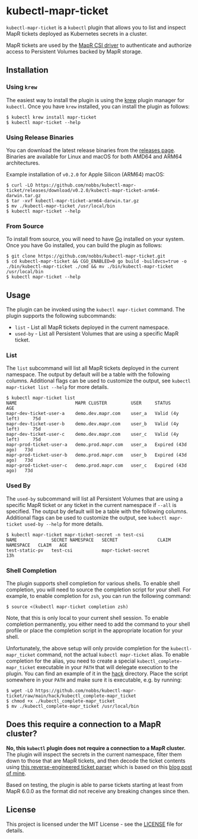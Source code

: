 # kubectl-mapr-ticket

`kubectl-mapr-ticket` is a `kubectl` plugin that allows you to list and inspect MapR tickets deployed as Kubernetes secrets in a cluster.

MapR tickets are used by the [MapR CSI driver](https://github.com/mapr/mapr-csi) to authenticate and authorize access to Persistent Volumes backed by MapR storage.

## Installation

### Using `krew`

The easiest way to install the plugin is using the [krew](https://krew.sigs.k8s.io/) plugin manager for `kubectl`. Once you have `krew` installed, you can install the plugin as follows:

```console
$ kubectl krew install mapr-ticket
$ kubectl mapr-ticket --help
```

### Using Release Binaries

You can download the latest release binaries from the [releases page](https://github.com/nobbs/kubectl-mapr-ticket/releases). Binaries are available for Linux and macOS for both AMD64 and ARM64 architectures.

<!-- x-release-please-start-version -->

Example installation of `v0.2.0` for Apple Silicon (ARM64) macOS:

```console
$ curl -LO https://github.com/nobbs/kubectl-mapr-ticket/releases/download/v0.2.0/kubectl-mapr-ticket-arm64-darwin.tar.gz
$ tar -xvf kubectl-mapr-ticket-arm64-darwin.tar.gz
$ mv ./kubectl-mapr-ticket /usr/local/bin
$ kubectl mapr-ticket --help
```

<!-- x-release-please-end -->

### From Source

To install from source, you will need to have [Go](https://golang.org/) installed on your system. Once you have Go installed, you can build the plugin as follows:

```console
$ git clone https://github.com/nobbs/kubectl-mapr-ticket.git
$ cd kubectl-mapr-ticket && CGO_ENABLED=0 go build -buildvcs=true -o ./bin/kubectl-mapr-ticket ./cmd && mv ./bin/kubectl-mapr-ticket /usr/local/bin
$ kubectl mapr-ticket --help
```

## Usage

The plugin can be invoked using the `kubectl mapr-ticket` command. The plugin supports the following subcommands:

- `list` - List all MapR tickets deployed in the current namespace.
- `used-by` - List all Persistent Volumes that are using a specific MapR ticket.

### List

The `list` subcommand will list all MapR tickets deployed in the current namespace. The output by default will be a table with the following columns. Additional flags can be used to customize the output, see `kubectl mapr-ticket list --help` for more details.

```console
$ kubectl mapr-ticket list
NAME                      MAPR CLUSTER         USER     STATUS              AGE
mapr-dev-ticket-user-a    demo.dev.mapr.com    user_a   Valid (4y left)     75d
mapr-dev-ticket-user-b    demo.dev.mapr.com    user_b   Valid (4y left)     75d
mapr-dev-ticket-user-c    demo.dev.mapr.com    user_c   Valid (4y left)     75d
mapr-prod-ticket-user-a   demo.prod.mapr.com   user_a   Expired (43d ago)   73d
mapr-prod-ticket-user-b   demo.prod.mapr.com   user_b   Expired (43d ago)   73d
mapr-prod-ticket-user-c   demo.prod.mapr.com   user_c   Expired (43d ago)   73d
```

### Used By

The `used-by` subcommand will list all Persistent Volumes that are using a specific MapR ticket or any ticket in the current namespace if `--all` is specified. The output by default will be a table with the following columns. Additional flags can be used to customize the output, see `kubectl mapr-ticket used-by --help` for more details.

```console
$ kubectl mapr-ticket mapr-ticket-secret -n test-csi
NAME             SECRET NAMESPACE   SECRET               CLAIM NAMESPACE   CLAIM   AGE
test-static-pv   test-csi           mapr-ticket-secret                             13h
```

### Shell Completion

The plugin supports shell completion for various shells. To enable shell completion, you will need to source the completion script for your shell. For example, to enable completion for `zsh`, you can run the following command:

```console
$ source <(kubectl mapr-ticket completion zsh)
```

Note, that this is only local to your current shell session. To enable completion permanently, you either need to add the command to your shell profile or place the completion script in the appropriate location for your shell.

Unfortunately, the above setup will only provide completion for the `kubectl-mapr_ticket` command, not the actual `kubectl mapr-ticket` alias. To enable completion for the alias, you need to create a special `kubectl_complete-mapr_ticket` executable in your `PATH` that will delegate execution to the plugin. You can find an example of it in the [hack](hack) directory. Place the script somewhere in your `PATH` and make sure it is executable, e.g. by running:

```console
$ wget -LO https://github.com/nobbs/kubectl-mapr-ticket/raw/main/hack/kubectl_complete-mapr_ticket
$ chmod +x ./kubectl_complete-mapr_ticket
$ mv ./kubectl_complete-mapr_ticket /usr/local/bin
```

## Does this require a connection to a MapR cluster?

**No, this `kubectl` plugin does not require a connection to a MapR cluster.** The plugin will inspect the secrets in the current namespace, filter them down to those that are MapR tickets, and then decode the ticket contents using [this reverse-engineered ticket parser](https://github.com/nobbs/mapr-ticket-parser) which is based on this [blog post of mine](https://nobbs.dev/posts/reverse-engineering-mapr-ticket-format/).

Based on testing, the plugin is able to parse tickets starting at least from MapR 6.0.0 as the format did not receive any breaking changes since then.

## License

This project is licensed under the MIT License - see the [LICENSE](LICENSE) file for details.
